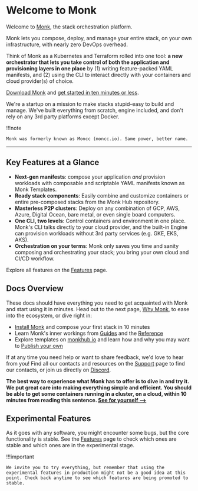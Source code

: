 # Welcome to Monk

Welcome to [Monk](https://monk.io), the stack orchestration platform. 

Monk lets you compose, deploy, and manage your entire stack, on your own infrastructure, with nearly zero DevOps overhead.

Think of Monk as a Kubernetes and Terraform rolled into one tool: **a new orchestrator that lets you take control of both the application and provisioning layers in one place** by (1) writing feature-packed YAML manifests, and (2) using the CLI to interact directly with your containers and cloud provider(s) of choice. 

[Download Monk](get-monk.md) and [get started in ten minutes or less](monk-in-10.md).

We're a startup on a mission to make stacks stupid-easy to build and manage. We've built everything from scratch, engine included, and don't rely on any 3rd party platforms except Docker.

!!!note

    Monk was formerly known as Moncc (moncc.io). Same power, better name.

---

## Key Features at a Glance

-   **Next-gen manifests**: compose your application _and_ provision workloads with composable and scriptable YAML manifests known as Monk Templates.
-   **Ready stack components**: Easily combine and customize containers or entire pre-composed stacks from the Monk Hub repository.
-   **Masterless P2P clusters**: Deploy on any combination of GCP, AWS, Azure, Digital Ocean, bare metal, or even single board computers.
-   **One CLI, two levels**: Control containers and environment in one place. Monk's CLI talks directly to your cloud provider, and the built-in Engine can provision workloads without 3rd party services (e.g. GKE, EKS, AKS).
-   **Orchestration on your terms**: Monk only saves you time and sanity composing and orchestrating your stack; you bring your own cloud and CI/CD workflow.

Explore all features on the [Features](features.md) page.

## Docs Overview

These docs should have everything you need to get acquainted with Monk and start using it in minutes. Head out to the next page, [Why Monk](use-cases.md), to ease into the ecosystem, or dive right in:

-   [Install Monk](get-monk.md) and compose your first stack in 10 minutes
-   Learn Monk's inner workings from [Guides](./guides/index.md) and the [Reference](./monkscript/index.md)
-   Explore templates on [monkhub.io](https://monkhub.io) and learn how and why you may want to [Publish your own](publishers.md)

If at any time you need help or want to share feedback, we'd love to hear from you! Find all our contacts and resources on the [Support](support.md) page to find our contacts, or join us directly on [Discord](https://discord.gg/WxDzaKe).

**The best way to experience what Monk has to offer is to dive in and try it. We put great care into making everything simple and efficient. You should be able to get some containers running in a cluster, on a cloud, within 10 minutes from reading this sentence. [See for yourself -->](monk-in-10.md)**

## Experimental Features

As it goes with any software, you might encounter some bugs, but the core functionality is stable. See the [Features](features.md) page to check which ones are stable and which ones are in the experimental stage.

!!!important

    We invite you to try everything, but remember that using the experimental features in production might not be a good idea at this point. Check back anytime to see which features are being promoted to stable.
